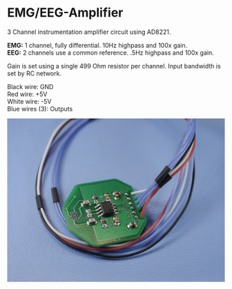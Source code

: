 # EMG/EEG-Amplifier
3 Channel instrumentation amplifier circuit using AD8221. 

**EMG:** 1 channel, fully differential. 10Hz highpass and 100x gain.   
**EEG:** 2 channels use a common reference. .5Hz highpass and 100x gain.  

Gain is set using a single 499 Ohm resistor per channel. 
Input bandwidth is set by RC network.

Black wire: GND  
Red wire: +5V  
White wire: -5V  
Blue wires (3): Outputs  

 ![Alt text](/_1160748.JPG?raw=true "EMG/EEG Amplifier board")
